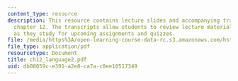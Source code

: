 ```yaml
---
content_type: resource
description: This resource contains lecture slides and accompanying transcripts for
  chapter 12. The transcripts allow students to review lecture material in detail
  as they study for upcoming assignments and quizzes.
file: /media/https%3A/open-learning-course-data-rc.s3.amazonaws.com/hst-947-medical-artificial-intelligence-spring-2005/db08059ce391a2e8ca7ac0ee10517349_ch12_language2.pdf
file_type: application/pdf
resourcetype: Document
title: ch12_language2.pdf
uid: db08059c-e391-a2e8-ca7a-c0ee10517349
---
```

